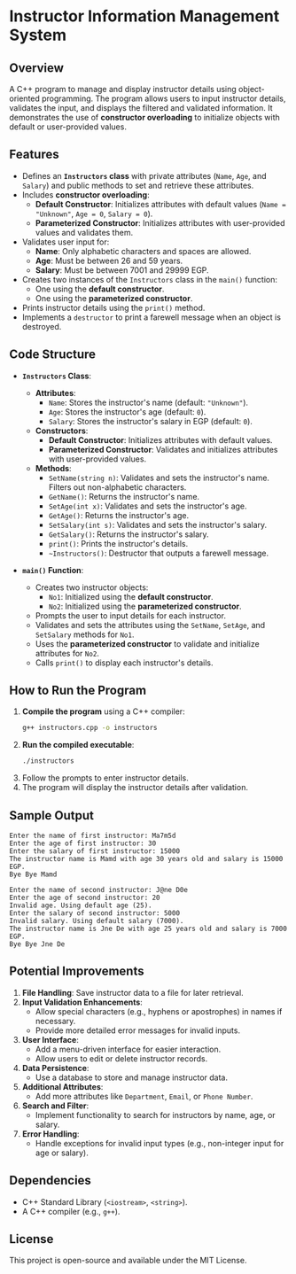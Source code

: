 # **Instructor Information Management System**  

## **Overview**  
A C++ program to manage and display instructor details using object-oriented programming. The program allows users to input instructor details, validates the input, and displays the filtered and validated information. It demonstrates the use of **constructor overloading** to initialize objects with default or user-provided values.

## **Features**  
- Defines an **`Instructors` class** with private attributes (`Name`, `Age`, and `Salary`) and public methods to set and retrieve these attributes.  
- Includes **constructor overloading**:  
  - **Default Constructor**: Initializes attributes with default values (`Name = "Unknown"`, `Age = 0`, `Salary = 0`).  
  - **Parameterized Constructor**: Initializes attributes with user-provided values and validates them.  
- Validates user input for:  
  - **Name**: Only alphabetic characters and spaces are allowed.  
  - **Age**: Must be between 26 and 59 years.  
  - **Salary**: Must be between 7001 and 29999 EGP.  
- Creates two instances of the `Instructors` class in the `main()` function:  
  - One using the **default constructor**.  
  - One using the **parameterized constructor**.  
- Prints instructor details using the `print()` method.
- Implements a `destructor` to print a farewell message when an object is destroyed.  

## **Code Structure**  
- **`Instructors` Class**:  
  - **Attributes**:  
    - `Name`: Stores the instructor's name (default: `"Unknown"`).  
    - `Age`: Stores the instructor's age (default: `0`).  
    - `Salary`: Stores the instructor's salary in EGP (default: `0`).  
  - **Constructors**:  
    - **Default Constructor**: Initializes attributes with default values.  
    - **Parameterized Constructor**: Validates and initializes attributes with user-provided values.  
  - **Methods**:  
    - `SetName(string n)`: Validates and sets the instructor's name. Filters out non-alphabetic characters.  
    - `GetName()`: Returns the instructor's name.  
    - `SetAge(int x)`: Validates and sets the instructor's age.  
    - `GetAge()`: Returns the instructor's age.  
    - `SetSalary(int s)`: Validates and sets the instructor's salary.  
    - `GetSalary()`: Returns the instructor's salary.  
    - `print()`: Prints the instructor's details.
    - `~Instructors()`: Destructor that outputs a farewell message.

- **`main()` Function**:  
  - Creates two instructor objects:  
    - `No1`: Initialized using the **default constructor**.  
    - `No2`: Initialized using the **parameterized constructor**.  
  - Prompts the user to input details for each instructor.  
  - Validates and sets the attributes using the `SetName`, `SetAge`, and `SetSalary` methods for `No1`.  
  - Uses the **parameterized constructor** to validate and initialize attributes for `No2`.  
  - Calls `print()` to display each instructor's details.  

## **How to Run the Program**  
1. **Compile the program** using a C++ compiler:  
   ```sh
   g++ instructors.cpp -o instructors
   ```  
2. **Run the compiled executable**:  
   ```sh
   ./instructors
   ```  
3. Follow the prompts to enter instructor details.  
4. The program will display the instructor details after validation.  

## **Sample Output**  
```
Enter the name of first instructor: Ma7m5d  
Enter the age of first instructor: 30  
Enter the salary of first instructor: 15000  
The instructor name is Mamd with age 30 years old and salary is 15000 EGP.  
Bye Bye Mamd

Enter the name of second instructor: J@ne D0e  
Enter the age of second instructor: 20  
Invalid age. Using default age (25).  
Enter the salary of second instructor: 5000  
Invalid salary. Using default salary (7000).  
The instructor name is Jne De with age 25 years old and salary is 7000 EGP.
Bye Bye Jne De  
```

## **Potential Improvements**  
1. **File Handling**: Save instructor data to a file for later retrieval.  
2. **Input Validation Enhancements**:  
   - Allow special characters (e.g., hyphens or apostrophes) in names if necessary.  
   - Provide more detailed error messages for invalid inputs.  
3. **User Interface**:  
   - Add a menu-driven interface for easier interaction.  
   - Allow users to edit or delete instructor records.  
4. **Data Persistence**:  
   - Use a database to store and manage instructor data.  
5. **Additional Attributes**:  
   - Add more attributes like `Department`, `Email`, or `Phone Number`.  
6. **Search and Filter**:  
   - Implement functionality to search for instructors by name, age, or salary.  
7. **Error Handling**:  
   - Handle exceptions for invalid input types (e.g., non-integer input for age or salary).  

## **Dependencies**  
- C++ Standard Library (`<iostream>`, `<string>`).  
- A C++ compiler (e.g., `g++`).  

## **License**  
This project is open-source and available under the MIT License.  

